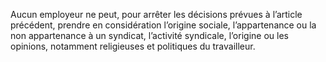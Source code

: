 Aucun employeur ne peut, pour arrêter les décisions prévues à l’article précédent, prendre en considération l’origine sociale, l’appartenance ou la non appartenance à un syndicat, l’activité syndicale, l’origine ou les opinions, notamment religieuses et politiques du travailleur.